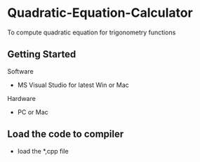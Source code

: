  Quadratic-Equation-Calculator
===================================

To compute quadratic equation for trigonometry functions

Getting Started
---------------
Software
- MS Visual Studio for latest Win or Mac

Hardware
- PC or Mac

## Load the code to compiler 
- load the *,cpp file
